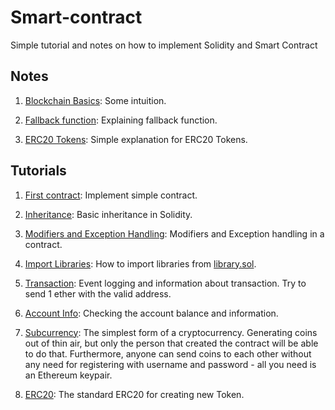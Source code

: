 # Smart-contract

Simple tutorial and notes on how to implement Solidity and Smart Contract

## Notes

1. [Blockchain Basics](http://solidity.readthedocs.io/en/v0.4.24/introduction-to-smart-contracts.html): Some intuition.

2. [Fallback function](../master/fallback.md): Explaining fallback function.

3. [ERC20 Tokens](https://www.youtube.com/watch?v=cqZhNzZoMh8): Simple explanation for ERC20 Tokens.

## Tutorials

1. [First contract](../master/firstContract.sol): Implement simple contract.

2. [Inheritance](../master/Inheritance.sol): Basic inheritance in Solidity.

3. [Modifiers and Exception Handling](../master/CustomModifiersErrorHandling.sol): Modifiers and Exception handling in a contract.

4. [Import Libraries](../master/ImportLibraries.sol): How to import libraries from [library.sol](../blob/master/library.sol).

5. [Transaction](../master/transaction.sol): Event logging and information about transaction. Try to send 1 ether with the valid address.

6. [Account Info](../master/accountInfo.sol): Checking the account balance and information.

7. [Subcurrency](../master/subCurrency): The simplest form of a cryptocurrency. Generating coins out of thin air, but only the person that created the contract will be able to do that. Furthermore, anyone can send coins to each other without any need for registering with username and password - all you need is an Ethereum keypair. 

8. [ERC20](../master/ERC20.sol): The standard ERC20 for creating new Token.

